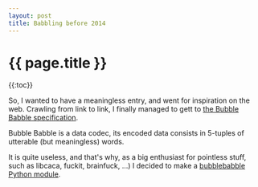 ```yaml
---
layout: post
title: Babbling before 2014
---
```


{{ page.title }}
================

{{:toc}}


So, I wanted to have a meaningless entry, and went for inspiration on the web.
Crawling from link to link, I finally managed to gett to [the Bubble Babble specification](http://web.mit.edu/kenta/www/one/bubblebabble/spec/jrtrjwzi/draft-huima-01.txt).

Bubble Babble is a data codec, its encoded data consists in 5-tuples of utterable (but meaningless) words.

It is quite useless, and that's why, as a big enthusiast for pointless stuff, such as libcaca, fuckit, brainfuck, ...) I decided to make a [bubblebabble Python module](https://gitorious.org/python-bubblebabble/python-bubblebabble).

